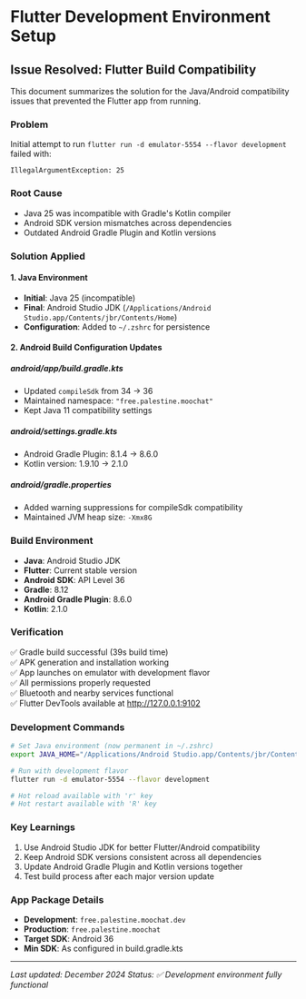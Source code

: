 # Flutter Development Environment Setup

## Issue Resolved: Flutter Build Compatibility

This document summarizes the solution for the Java/Android compatibility issues that prevented the Flutter app from running.

### Problem

Initial attempt to run `flutter run -d emulator-5554 --flavor development` failed with:

```
IllegalArgumentException: 25
```

### Root Cause

- Java 25 was incompatible with Gradle's Kotlin compiler
- Android SDK version mismatches across dependencies
- Outdated Android Gradle Plugin and Kotlin versions

### Solution Applied

#### 1. Java Environment

- **Initial**: Java 25 (incompatible)
- **Final**: Android Studio JDK (`/Applications/Android Studio.app/Contents/jbr/Contents/Home`)
- **Configuration**: Added to `~/.zshrc` for persistence

#### 2. Android Build Configuration Updates

##### android/app/build.gradle.kts

- Updated `compileSdk` from 34 → 36
- Maintained namespace: `"free.palestine.moochat"`
- Kept Java 11 compatibility settings

##### android/settings.gradle.kts

- Android Gradle Plugin: 8.1.4 → 8.6.0
- Kotlin version: 1.9.10 → 2.1.0

##### android/gradle.properties

- Added warning suppressions for compileSdk compatibility
- Maintained JVM heap size: `-Xmx8G`

### Build Environment

- **Java**: Android Studio JDK
- **Flutter**: Current stable version
- **Android SDK**: API Level 36
- **Gradle**: 8.12
- **Android Gradle Plugin**: 8.6.0
- **Kotlin**: 2.1.0

### Verification

✅ Gradle build successful (39s build time)  
✅ APK generation and installation working  
✅ App launches on emulator with development flavor  
✅ All permissions properly requested  
✅ Bluetooth and nearby services functional  
✅ Flutter DevTools available at http://127.0.0.1:9102

### Development Commands

```bash
# Set Java environment (now permanent in ~/.zshrc)
export JAVA_HOME="/Applications/Android Studio.app/Contents/jbr/Contents/Home"

# Run with development flavor
flutter run -d emulator-5554 --flavor development

# Hot reload available with 'r' key
# Hot restart available with 'R' key
```

### Key Learnings

1. Use Android Studio JDK for better Flutter/Android compatibility
2. Keep Android SDK versions consistent across all dependencies
3. Update Android Gradle Plugin and Kotlin versions together
4. Test build process after each major version update

### App Package Details

- **Development**: `free.palestine.moochat.dev`
- **Production**: `free.palestine.moochat`
- **Target SDK**: Android 36
- **Min SDK**: As configured in build.gradle.kts

---

_Last updated: December 2024_
_Status: ✅ Development environment fully functional_
